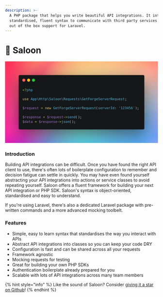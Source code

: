```yaml
---
description: >-
  A PHP package that helps you write beautiful API integrations. It introduces a
  standardised, fluent syntax to communicate with third party services and has
  out of the box support for Laravel.
---
```


# 🚪 Saloon

![](.gitbook/assets/FJFXPeaXEAAihla.jpg)

### Introduction

Building API integrations can be difficult. Once you have found the right API client to use, there's often lots of boilerplate configuration to remember and decision fatigue can settle in quickly. You may have even found yourself abstracting your API integrations into actions or service classes to avoid repeating yourself. Saloon offers a fluent framework for building your next API integration or PHP SDK. Saloon's syntax is object-oriented, standardised and easy to understand.

If you're using Laravel, there's also a dedicated Laravel package with pre-written commands and a more advanced mocking toolbelt.

### Features

* Simple, easy to learn syntax that standardises the way you interact with APIs
* Abstract API integrations into classes so you can keep your code DRY
* Configuration is fast and can be shared across all your requests
* Framework agnostic
* Mocking requests for testing
* Great for building your own PHP SDKs
* Authentication boilerplate already prepared for you
* Scalable with lots of API integrations across many team members

{% hint style="info" %}
Like the sound of Saloon? Consider [giving it a star on Github](https://github.com/sammyjo20/saloon)!
{% endhint %}
